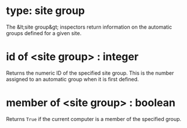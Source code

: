 # type: site group

The &amp;lt;site group&amp;gt; inspectors return information on the automatic groups defined for a given site.

# id of &lt;site group&gt; : integer

Returns the numeric ID of the specified site group. This is the number assigned to an automatic group when it is first defined.

# member of &lt;site group&gt; : boolean

Returns `True` if the current computer is a member of the specified group.
